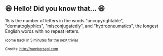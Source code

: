 ## :smile: Hello! Did you know that... :smile:
15 is the number of letters in the words "uncopyrightable", "dermatoglyphics", "misconjugatedly", and "hydropneumatics", the longest English words with no repeat letters.

<sup>(come back in 5 minutes for the next trivia)</sup>


<sup>Credits: http://numbersapi.com</sup>
